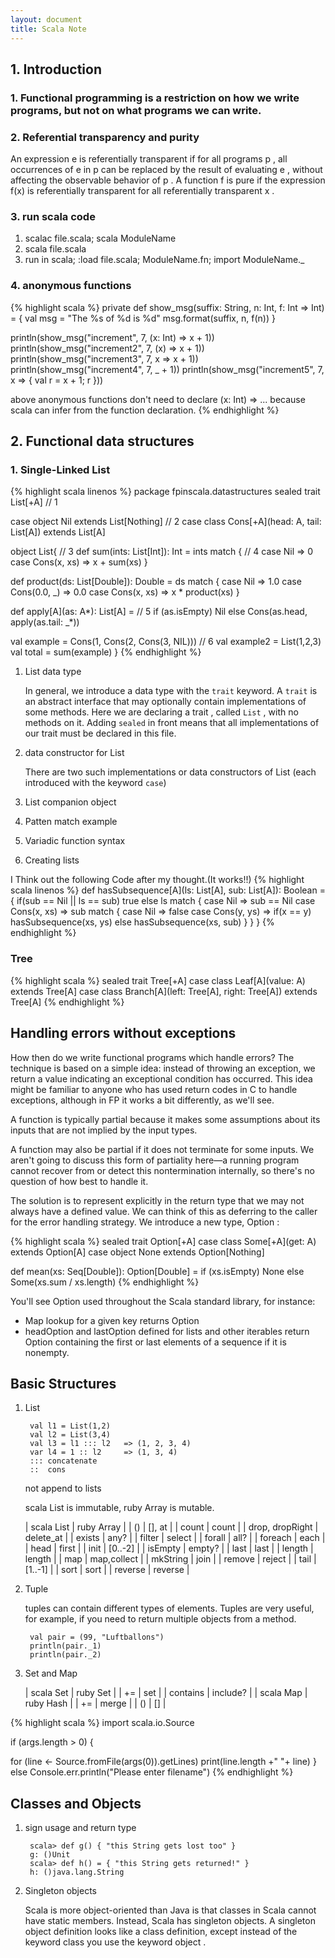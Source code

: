 ```yaml
---
layout: document
title: Scala Note
---
```

## 1. Introduction

### 1. Functional programming is a restriction on how we write programs, but not on what programs we can write.

### 2. Referential transparency and purity
An expression e is referentially transparent if for all programs p , all
occurrences of e in p can be replaced by the result of evaluating e ,
without affecting the observable behavior of p . A function f is pure if the expression f(x) is referentially transparent for all referentially
transparent x .

### 3. run scala code
1. scalac file.scala; scala ModuleName
2. scala file.scala
3. run in scala; :load file.scala; ModuleName.fn; import ModuleName._

### 4. anonymous functions
{% highlight scala %}
private def show_msg(suffix: String, n: Int, f: Int => Int) = {
  val msg = "The %s of %d is %d"
  msg.format(suffix, n, f(n))
}

println(show_msg("increment", 7, (x: Int) => x + 1))
println(show_msg("increment2", 7, (x) => x + 1))
println(show_msg("increment3", 7, x => x + 1))
println(show_msg("increment4", 7, _ + 1))
println(show_msg("increment5", 7, x => { val r = x + 1; r }))

above anonymous functions don't need to declare (x: Int) => ...
because scala can infer from the function declaration.
{% endhighlight %}

## 2. Functional data structures

### 1. Single-Linked List
{% highlight scala linenos %}
package fpinscala.datastructures
sealed trait List[+A] // 1

case object Nil extends List[Nothing]  // 2
case class Cons[+A](head: A, tail: List[A]) extends List[A]

object List{  // 3
  def sum(ints: List[Int]): Int = ints match { // 4
    case Nil => 0
    case Cons(x, xs) => x + sum(xs)
  }

  def product(ds: List[Double]): Double = ds match {
    case Nil => 1.0
    case Cons(0.0, _) => 0.0
    case Cons(x, xs) => x * product(xs)
  }

  def apply[A](as: A*): List[A] = // 5
    if (as.isEmpty) Nil
    else Cons(as.head, apply(as.tail: _*))

  val example = Cons(1, Cons(2, Cons(3, NIL))) // 6
  val example2 = List(1,2,3)
  val total = sum(example)
}
{% endhighlight %}
1. List data type

    In general, we introduce a data type with the `trait` keyword. A `trait` is an abstract interface that may optionally contain implementations of some methods. Here we are declaring a trait , called `List` ,
    with no methods on it. Adding `sealed` in front means that all implementations of our trait must be declared in this file.

2. data constructor for List

    There are two such implementations or data constructors of List (each
    introduced with the keyword `case`)

3. List companion object
4. Patten match example
5. Variadic function syntax
6. Creating lists

I Think out the following Code after my thought.(It works!!)
{% highlight scala linenos %}
def hasSubsequence[A](ls: List[A], sub: List[A]): Boolean = {
    if(sub == Nil || ls == sub)
      true
    else
      ls match {
        case Nil => sub == Nil
        case Cons(x, xs) => sub match {
                              case Nil => false
                              case Cons(y, ys) => if(x == y)
                                                    hasSubsequence(xs, ys)
                                                  else
                                                    hasSubsequence(xs, sub)
                            }
      }
  }
{% endhighlight %}

### Tree
{% highlight scala %}
sealed trait Tree[+A]
case class Leaf[A](value: A) extends Tree[A]
case class Branch[A](left: Tree[A], right: Tree[A]) extends Tree[A]
{% endhighlight %}

## Handling errors without exceptions
How then do we write functional programs which handle errors? The technique is based on a simple idea: instead of throwing an exception, we return a value indicating an exceptional condition has occurred. This idea might be familiar to anyone who has used return codes in C to
handle exceptions, although in FP it works a bit differently, as we'll see.

A function is typically partial because it makes some assumptions
about its inputs that are not implied by the input types.

A function may also be partial if it does not terminate for some inputs. We aren't going to discuss
this form of partiality here—a running program cannot recover from or detect this nontermination internally, so
there's no question of how best to handle it.

The solution is to represent explicitly in the return type that we may not always have a defined value. We can think of this as deferring to the caller for the error handling strategy. We introduce a new type, Option :

{% highlight scala %}
sealed trait Option[+A]
case class Some[+A](get: A) extends Option[A]
case object None extends Option[Nothing]

def mean(xs: Seq[Double]): Option[Double] =
  if (xs.isEmpty) None
  else Some(xs.sum / xs.length)
{% endhighlight %}

You'll see Option used throughout the Scala standard library, for instance:

- Map lookup for a given key returns Option
- headOption and lastOption defined for lists and other iterables return Option containing the first or last elements of a sequence if it is nonempty.

## Basic Structures
1. List
    
    >
        val l1 = List(1,2)
        val l2 = List(3,4)
        val l3 = l1 ::: l2   => (1, 2, 3, 4)
        var l4 = 1 :: l2     => (1, 3, 4)
        ::: concatenate
        ::  cons


    not append to lists

    scala List is immutable, ruby Array is mutable.

    | scala List | ruby Array |
    | () | [], at |
    | count | count |
    | drop, dropRight | delete_at |
    | exists | any? |
    | filter | select |
    | forall | all? |
    | foreach | each |
    | head | first |
    | init | [0..-2] |
    | isEmpty | empty? |
    | last | last |
    | length | length |
    | map | map,collect |
    | mkString | join |
    | remove | reject |
    | tail | [1..-1] |
    | sort | sort |
    | reverse | reverse |

2. Tuple

    tuples can contain different types of elements.
    Tuples are very useful, for example, if you need to return multiple objects from a method.

    >
        val pair = (99, "Luftballons")
        println(pair._1)
        println(pair._2)
        

3. Set and Map

    | scala Set | ruby Set |
    | += | set |
    | contains | include? |
    | scala Map | ruby Hash |
    | += | merge |
    | () | [] |



{% highlight scala %}
import scala.io.Source
  
if (args.length > 0) {

  for (line <- Source.fromFile(args(0)).getLines)
    print(line.length +" "+ line)
}
else
  Console.err.println("Please enter filename")
{% endhighlight %}

## Classes and Objects
1. sign usage and return type

    >
        scala> def g() { "this String gets lost too" }
        g: ()Unit
        scala> def h() = { "this String gets returned!" }
        h: ()java.lang.String
2. Singleton objects

    Scala is more object-oriented than Java is that classes in Scala cannot have static members. Instead, Scala has singleton objects. A singleton object definition looks like a class definition, except instead of the keyword class you use the keyword object .